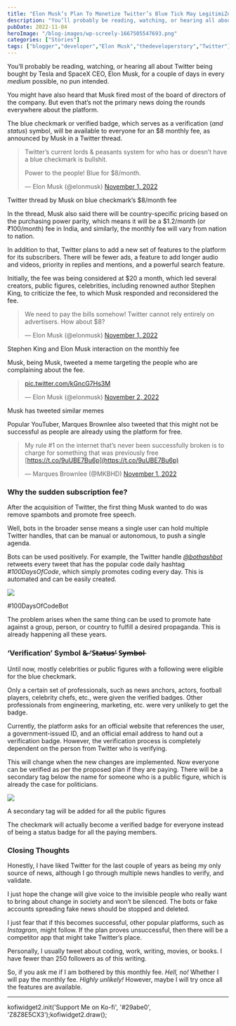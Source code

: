 ```yaml
---
title: "Elon Musk’s Plan To Monetize Twitter’s Blue Tick May LegitimiZe Real Voices"
description: "You’ll probably be reading, watching, or hearing all about Twitter being bought by Tesla and SpaceX CEO, Elon Musk, for a couple of days in every medium possible, no pun intended. You might have also heard that Musk fired most of the board of directors of the company. But even that’s not the primary news [&hellip;]"
pubDate: 2022-11-04
heroImage: "/blog-images/wp-screely-1667505547693.png"
categories: ["Stories"]
tags: ["blogger","developer","Elon Musk","thedeveloperstory","Twitter"]
---
```


You’ll probably be reading, watching, or hearing all about Twitter being bought by Tesla and SpaceX CEO, Elon Musk, for a couple of days in every _medium_ possible, no pun intended.

You might have also heard that Musk fired most of the board of directors of the company. But even that’s not the primary news doing the rounds everywhere about the platform.

The blue checkmark or verified badge, which serves as a verification (_and status_) symbol, will be available to everyone for an $8 monthly fee, as announced by Musk in a Twitter thread.

> Twitter’s current lords & peasants system for who has or doesn’t have a blue checkmark is bullshit.  
>   
> Power to the people! Blue for $8/month.
> 
> — Elon Musk (@elonmusk) [November 1, 2022](https://twitter.com/elonmusk/status/1587498907336118274?ref_src=twsrc%5Etfw)

Twitter thread by Musk on blue checkmark’s $8/month fee

In the thread, Musk also said there will be country-specific pricing based on the purchasing power parity, which means it will be a $1.2/month (or ₹100/month) fee in India, and similarly, the monthly fee will vary from nation to nation.

In addition to that, Twitter plans to add a new set of features to the platform for its subscribers. There will be fewer ads, a feature to add longer audio and videos, priority in replies and mentions, and a powerful search feature.

Initially, the fee was being considered at $20 a month, which led several creators, public figures, celebrities, including renowned author Stephen King, to criticize the fee, to which Musk responded and reconsidered the fee.

> We need to pay the bills somehow! Twitter cannot rely entirely on advertisers. How about $8?
> 
> — Elon Musk (@elonmusk) [November 1, 2022](https://twitter.com/elonmusk/status/1587312517679878144?ref_src=twsrc%5Etfw)

Stephen King and Elon Musk interaction on the monthly fee

Musk, being Musk, tweeted a meme targeting the people who are complaining about the fee.

> [pic.twitter.com/kGncG7Hs3M](https://t.co/kGncG7Hs3M)
> 
> — Elon Musk (@elonmusk) [November 2, 2022](https://twitter.com/elonmusk/status/1587894226695884800?ref_src=twsrc%5Etfw)

Musk has tweeted similar memes

Popular YouTuber, Marques Brownlee also tweeted that this might not be successful as people are already using the platform for free.

> My rule #1 on the internet that’s never been successfully broken is to charge for something that was previously free [https://t.co/9uUBE7Bu6p](https://t.co/9uUBE7Bu6p)
> 
> — Marques Brownlee (@MKBHD) [November 1, 2022](https://twitter.com/MKBHD/status/1587504969162301441?ref_src=twsrc%5Etfw)

### Why the sudden subscription fee?

After the acquisition of Twitter, the first thing Musk wanted to do was remove spambots and promote free speech.

Well, bots in the broader sense means a single user can hold multiple Twitter handles, that can be manual or autonomous, to push a single agenda.

Bots can be used positively. For example, the Twitter handle [_@bothashbot_](https://twitter.com/bothashbot) retweets every tweet that has the popular code daily hashtag _#100DaysOfCode_, which simply promotes coding every day. This is automated and can be easily created.

![](https://thedeveloperstory.com/wp-content/uploads/2022/11/screely-1667513246064-1024x658.png)

#100DaysOfCodeBot

The problem arises when the same thing can be used to promote hate against a group, person, or country to fulfill a desired propaganda. This is already happening all these years.

### ‘Verification’ Symbol &̶ ‘S̶t̶a̶t̶u̶s̶’ S̶y̶m̶b̶o̶l̶

Until now, mostly celebrities or public figures with a following were eligible for the blue checkmark.

Only a certain set of professionals, such as news anchors, actors, football players, celebrity chefs, etc., were given the verified badges. Other professionals from engineering, marketing, etc. were very unlikely to get the badge.

Currently, the platform asks for an official website that references the user, a government-issued ID, and an official email address to hand out a verification badge. However, the verification process is completely dependent on the person from Twitter who is verifying.

This will change when the new changes are implemented. Now everyone can be verified as per the proposed plan if they are paying. There will be a secondary tag below the name for someone who is a public figure, which is already the case for politicians.

![](https://thedeveloperstory.com/wp-content/uploads/2022/11/screely-1667517131681.png)

A secondary tag will be added for all the public figures

The checkmark will actually become a verified badge for everyone instead of being a status badge for all the paying members.

### Closing Thoughts

Honestly, I have liked Twitter for the last couple of years as being my only source of news, although I go through multiple news handles to verify, and validate.

I just hope the change will give voice to the invisible people who really want to bring about change in society and won’t be silenced. The bots or fake accounts spreading fake news should be stopped and deleted.

I just fear that if this becomes successful, other popular platforms, such as _Instagram_, might follow. If the plan proves unsuccessful, then there will be a competitor app that might take Twitter’s place.

Personally, I usually tweet about coding, work, writing, movies, or books. I have fewer than 250 followers as of this writing.

So, if you ask me if I am bothered by this monthly fee. _Hell, no!_ Whether I will pay the monthly fee. _Highly unlikely!_ However, maybe I will try once all the features are available.

* * *

kofiwidget2.init('Support Me on Ko-fi', '#29abe0', 'Z8Z8E5CX3');kofiwidget2.draw();